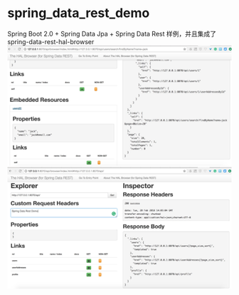 # spring_data_rest_demo
Spring Boot 2.0 + Spring Data Jpa + Spring Data Rest 样例，并且集成了spring-data-rest-hal-browser
![img1](doc/1.png)
![img2](doc/2.png)
